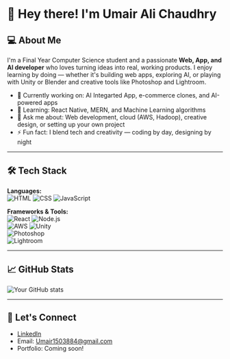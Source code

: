 # 👋 Hey there! I'm Umair Ali Chaudhry

## 💻 About Me
I'm a Final Year Computer Science student and a passionate **Web, App, and AI developer** who loves turning ideas into real, working products. I enjoy learning by doing — whether it's building web apps, exploring AI, or playing with Unity or Blender and creative tools like Photoshop and Lightroom.

- 🔭 Currently working on: AI Integarted App, e-commerce clones, and AI-powered apps  
- 🌱 Learning: React Native, MERN, and Machine Learning algorithms  
- 💬 Ask me about: Web development, cloud (AWS, Hadoop), creative design, or setting up your own project  
- ⚡ Fun fact: I blend tech and creativity — coding by day, designing by night

---

## 🛠️ Tech Stack

**Languages:**  
![HTML](https://img.shields.io/badge/-HTML5-E34F26?style=flat&logo=html5&logoColor=white) 
![CSS](https://img.shields.io/badge/-CSS3-1572B6?style=flat&logo=css3) 
![JavaScript](https://img.shields.io/badge/-JavaScript-F7DF1E?style=flat&logo=javascript&logoColor=black) 

**Frameworks & Tools:**  
![React](https://img.shields.io/badge/-React-20232A?style=flat&logo=react) 
![Node.js](https://img.shields.io/badge/-Node.js-339933?style=flat&logo=node.js&logoColor=white)  
![AWS](https://img.shields.io/badge/-AWS-232F3E?style=flat&logo=amazon-aws) 
![Unity](https://img.shields.io/badge/-Unity-000000?style=flat&logo=unity&logoColor=white)  
![Photoshop](https://img.shields.io/badge/-Photoshop-31A8FF?style=flat&logo=adobe-photoshop&logoColor=white)  
![Lightroom](https://img.shields.io/badge/-Lightroom-31A8FF?style=flat&logo=adobe-lightroom&logoColor=white)

---

## 📈 GitHub Stats

![Your GitHub stats](https://github-readme-stats.vercel.app/api?username=your-github-username&show_icons=true&theme=tokyonight)

---

## 🔗 Let's Connect

- [LinkedIn](www.linkedin.com/in/u260) 
- Email: Umair1503884@gmail.com
- Portfolio: Coming soon!

